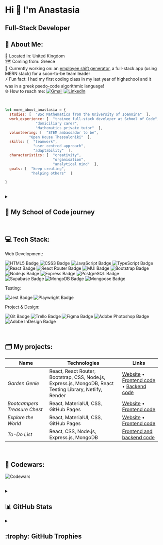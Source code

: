 Hi 👋 I'm Anastasia 
================================

Full-Stack Developer
--------------------------------

## 💫 About Me:
📌 Located in: United Kingdom <br>
🗺️ Coming from: Greece <br>
🔭 Currently working on: an <a href="https://github.com/AnastasiaAdamoudi/ShiftWizard">employee shift generator</a>, a full-stack app (using MERN stack) for a soon-to-be team leader <br>
⚡ Fun fact: I had my first coding class in my last year of highschool and it was in a greek psedo-code algorithmic language! <br>
🌐 How to reach me:
    [![Gmail](https://img.shields.io/badge/Gmail-EA4335?logo=gmail&logoColor=fff&style=flat)](mailto:anastasiaadamoudi@gmail.com)
    [![LinkedIn](https://img.shields.io/badge/LinkedIn-%230077B5.svg?logo=linkedin&logoColor=white)](https://linkedin.com/in/anastasiaadamoudi89)
    <!--[![Instagram](https://img.shields.io/badge/Instagram-%23E4405F.svg?logo=Instagram&logoColor=white)](https://instagram.com/anastasia.ad.m31)-->
    
<br>

```javascript
let more_about_anastasia = {
  studies: [  "BSc Mathematics from the University of Ioannina"  ],
  work_experience: [  "trainee full-stack developer at School of Code",
		      "domiciliary carer",
		      "Mathematics private tutor"  ],
  volunteering: [  "STEM ambassador to be",
		   "Open House Thessaloniki"  ],
  skills: [  "teamwork",
             "user centred approach",
             "adaptability"  ],
  characteristics: [  "creativity",
                      "organisation",
                      "analytical mind"  ],
  goals: [  "keep creating",
            "helping others"  ]
		      
}
```
<br>

<details>
  <summary>
    <h2>🚀 My School of Code journey </h2>
  </summary>
    
- __Week 1:__ <a href="https://github.com/AnastasiaAdamoudi/RockPaperScissorsJavaScript">`Rock Paper Scissors game`</a>🔗 ➜ JavaScript fundamentals
- __Week 2:__ <a href="https://github.com/AnastasiaAdamoudi/DictionaryAPI">`Dictionary search`</a>🔗 ➜ JavaScript event listeners and fetch from API
- __Week 3:__ <a href="https://github.com/AnastasiaAdamoudi/LandingPageDesign">`Design a landing page`</a>🔗 ➜ Fundamentals of UI/UX
- __Week 4:__ <a href="https://github.com/AnastasiaAdamoudi/PlaywrightTesting">`Playwright Testing`</a>🔗 ➜ Introduction to testing with Jest and playwright & <a href="https://github.com/AnastasiaAdamoudi/MakeYourOwnCodewars">`Make your own Codewars kata`</a>🔗 ➜ Create a Codewars kata with JavaScript and test it 
- __Week 5:__ <a href="https://github.com/AnastasiaAdamoudi/ToDoListReactFrontend">`React To-Do List`</a>🔗 ➜ Introduction to React
- __Week 6:__ <a href="https://github.com/AnastasiaAdamoudi/ReactTestingLibrary">`React Testing Library`</a>🔗 ➜ Testing in React & <a href="https://github.com/AnastasiaAdamoudi/WeatherApp-ReactAPI">`React Weather App`</a>🔗 ➜ Fetching from API with React
- __Week 7:__ <a href="https://github.com/AnastasiaAdamoudi/BootcampersTreasureChest">`Bootcampers Treasure Chest`</a>🔗 ➜ Frontend team project
- __Week 8:__ <a href="https://github.com/AnastasiaAdamoudi/ExploreTheWorld">`Explore the World`</a>🔗 ➜ Revising and applying the material covered up until now with a frontend project
- __Week 9:__ <a href="https://github.com/AnastasiaAdamoudi/RecipesDisplayBackend">`Recipes Display`</a>🔗 ➜ Introduction to creating a backend for JavaScript frontend 
- __Week 10:__ <a href="https://github.com/SchoolOfCode/BookDatabase">`Book database`</a>🔗 ➜ Using Express and PostgreSQL to create and edit a database
- __Week 11:__ <a href="https://github.com/AnastasiaAdamoudi/AuthorisationAuthentication-Supabase">`Authorisation and Authentication`</a>🔗 ➜ Using Supabase & <a href="https://github.com/AnastasiaAdamoudi/WeatherApp-Typescript">`Weather App`</a>🔗 ➜ Fetching from API using TypeScript
- __Weeks 12-16:__ <a href="https://github.com/AnastasiaAdamoudi/M.A.S.H.E.D_Garden_Genie">`Garden Genie frontend`</a>🔗 & <a href="https://github.com/AnastasiaAdamoudi/GardenGenieBackend">`Garden Genie backend`</a>🔗 ➜ Full-stack team project
    
</details>

<br>

## 💻 Tech Stack:

Web Development: 

<p>
	
![HTML5 Badge](https://img.shields.io/badge/HTML5-E34F26?logo=html5&logoColor=fff&style=flat)
![CSS3 Badge](https://img.shields.io/badge/CSS3-1572B6?logo=css3&logoColor=fff&style=flat)
![JavaScript Badge](https://img.shields.io/badge/JavaScript-F7DF1E?logo=javascript&logoColor=000&style=flat)
![TypeScript Badge](https://img.shields.io/badge/TypeScript-3178C6?logo=typescript&logoColor=fff&style=flat)
![React Badge](https://img.shields.io/badge/React-61DAFB?logo=react&logoColor=000&style=flat)
![React Router Badge](https://img.shields.io/badge/React%20Router-CA4245?logo=reactrouter&logoColor=fff&style=flat)
![MUI Badge](https://img.shields.io/badge/MUI-007FFF?logo=mui&logoColor=fff&style=flat)
![Bootstrap Badge](https://img.shields.io/badge/Bootstrap-7952B3?logo=bootstrap&logoColor=fff&style=flat)
![Node.js Badge](https://img.shields.io/badge/Node.js-393?logo=nodedotjs&logoColor=fff&style=flat)
![Express Badge](https://img.shields.io/badge/Express-000?logo=express&logoColor=fff&style=flat)
![PostgreSQL Badge](https://img.shields.io/badge/PostgreSQL-4169E1?logo=postgresql&logoColor=fff&style=flat)
![Supabase Badge](https://img.shields.io/badge/Supabase-3FCF8E?logo=supabase&logoColor=fff&style=flat)
![MongoDB Badge](https://img.shields.io/badge/MongoDB-47A248?logo=mongodb&logoColor=fff&style=flat)
![Mongoose Badge](https://img.shields.io/badge/Mongoose-800?logo=mongoose&logoColor=fff&style=flat)
	
</p>

Testing:

<p>
	
![Jest Badge](https://img.shields.io/badge/Jest-C21325?logo=jest&logoColor=fff&style=flat)
![Playwright Badge](https://img.shields.io/badge/Playwright-2EAD33?logo=playwright&logoColor=fff&style=flat)
	
</p>

Project & Design: 

<p>
	
![Git Badge](https://img.shields.io/badge/Git-F05032?logo=git&logoColor=fff&style=flat)
![Trello Badge](https://img.shields.io/badge/Trello-0052CC?logo=trello&logoColor=fff&style=flat)
![Figma Badge](https://img.shields.io/badge/Figma-F24E1E?logo=figma&logoColor=fff&style=flat)
![Adobe Photoshop Badge](https://img.shields.io/badge/Adobe%20Photoshop-31A8FF?logo=adobephotoshop&logoColor=fff&style=flat)
![Adobe InDesign Badge](https://img.shields.io/badge/Adobe%20InDesign-F36?logo=adobeindesign&logoColor=fff&style=flat)
	
</p>

<br>

## 🗂️ My projects:

| **Name**          | **Technologies** | **Links**                                                                                                  |
|---------------|--------------|--------------------------------------------------------------------------------------------------------|
| *Garden Genie*  |  React, React Router, Bootstrap, CSS, Node.js, Express.js, MongoDB, React Testing Library, Netlify, Render   | [Website](https://garden-genie.netlify.app/)  &bull; [Frontend code](https://github.com/AnastasiaAdamoudi/M.A.S.H.E.D_Garden_Genie)  &bull; [Backend code](https://github.com/AnastasiaAdamoudi/GardenGenieBackend)  |
| *Bootcampers Treasure Chest*  |  React, MaterialUI, CSS, GitHub Pages   | [Website](https://anastasiaadamoudi.github.io/BootcampersTreasureChest/)  &bull; [Frontend code](https://github.com/AnastasiaAdamoudi/BootcampersTreasureChest) |
| *Explore the World*  |  React, MaterialUI, CSS, GitHub Pages   | [Website](https://anastasiaadamoudi.github.io/ExploreTheWorld/)  &bull; [Frontend code](https://github.com/AnastasiaAdamoudi/ExploreTheWorld) |
| *To-Do List*  |  React, CSS, Node.js, Express.js, MongoDB   | [Frontend and backend code](https://github.com/AnastasiaAdamoudi/ToDoList-MERNstack) |

<br>

## :abacus: Codewars:

![Codewars](https://github.r2v.ch/codewars?user=AnastasiaAdamoudi&theme=gradient_light)

<br>

<details>
  <summary>
    <h2> 📊 GitHub Stats </h2>
  </summary>

  ![](https://github-readme-stats.vercel.app/api/top-langs/?username=AnastasiaAdamoudi&theme=dracula&show_icons=true&hide_border=false&layout=compact)  
  ![](https://github-readme-stats.vercel.app/api?username=AnastasiaAdamoudi&theme=dracula&show_icons=true)<br>
  [![](https://streak-stats.demolab.com/?user=AnastasiaAdamoudi&theme=dracula)](https://git.io/streak-stats)<br>
    
</details>

<details>
  <summary>
    <h2> :trophy: GitHub Trophies </h2>
  </summary>
  <a href="https://github.com/ryo-ma/github-profile-trophy"><img src="https://github-profile-trophy.vercel.app/?username=AnastasiaAdamoudi&layout=compact&theme=onedark&column=4&margin-w=15&margin-h=15" /></a>
	
</details>
